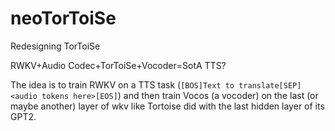 # neoTorToiSe
Redesigning TorToiSe

RWKV+Audio Codec+TorToiSe+Vocoder=SotA TTS?

The idea is to train RWKV on a TTS task (`[BOS]Text to translate[SEP]<audio tokens here>[EOS]`) and then train Vocos (a vocoder) on the last (or maybe another) layer of wkv like Tortoise did with the last hidden layer of its GPT2.
